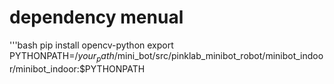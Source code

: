 # dependency menual
'''bash
pip install opencv-python
export PYTHONPATH=/$your_path$/mini_bot/src/pinklab_minibot_robot/minibot_indoor/minibot_indoor:$PYTHONPATH
